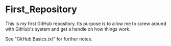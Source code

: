 # First_Repository

This is my first GitHub repository. Its purpose is to allow me to screw around with GitHub's system and get a handle on how things work.

See "GitHub Basics.txt" for further notes.
